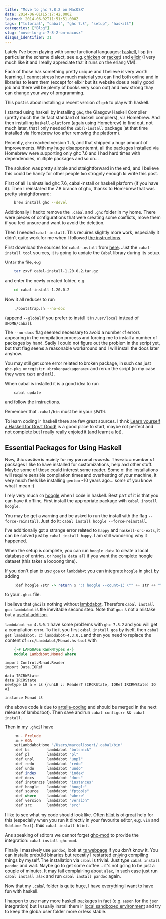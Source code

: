 ```yaml
---
title: "Move to ghc 7.8.2 on MacOSX"
date: 2014-06-01T15:17:42.000Z
lastmod: 2014-06-02T11:51:51.000Z
tags: ["tutorial", "cabal", "ghc 7.8", "setup", "haskell"]
categories: ["Blog"]
slug: "move-to-ghc-7-8-2-on-macosx"
disqus_identifier: 31
---
```


Lately I've been playing with some functional languages: [haskell](https://www.haskell.org/), lisp (in particular the scheme dialect, see e.g. [chicken](https://www.call-cc.org) or [racket](https://racket-lang.org)) and [elixir](https://elixir-lang.org) (I very much like it and I really appreciate that it runs on the erlang VM).

Each of those has something pretty unique and I believe is very worth learning. I cannot stress how much material you can find both online and in libraries to learn them (except for elixir but its website does a really good job and there will be plenty of books very soon out) and how strong thay can change your way of programming. 

This post is about installing a recent version of `gch` to play with haskell. 

I started using haskell by installing `ghc`, the Glasgow Haskell Compiler (pretty much the de fact standard of haskell compilers), via Homebrew. And then installing `haskell-platform` (again using Homebrew) to find out, not much later, that I only needed the `cabal-install` package (at that time installed via Homebrew too after removing the platform).

Recently, `ghc` reached version `7.8`, and that shipped a huge amount of improvements. With my huge disappointemnt, all the packages installed via Homebrew were supporting only ghc 7.6 and I had hard times with dependencies, multiple packages and so on...

The solution was pretty simple and straightforward in the end, and I believe this could be handy for other people too strognly enough to write this post.

First of all I uninstalled ghc 7.6, cabal-install or haskell platform (if you have it). Then I reinstalled the 7.8 branch of ghc, thanks to Homebrew that was pretty straightforward:

```sh
    brew install ghc --devel
```
Additionally I had to remove the `.cabal` and `.ghc` folder in my home. There were pieces of configurations that were creating some conflicts, move them if you feel unsure and want to avoid the deletion. 

Then I needed `cabal-install`. This requires slightly more work, especially it didn't quite work for me when I followed [the instructions](https://www.haskell.org/haskellwiki/Cabal-Install).

First download the sources for `cabal-install` from [here](https://www.haskell.org/cabal/download.html). Just the `cabal-install tool` sources, it is going to update the `Cabal` library during its setup.

Untar the file, e.g.

```sh
    tar zxvf cabal-install-1.20.0.2.tar.gz
```
and enter the newly created folder, e.g

```sh
    cd cabal-install-1.20.0.2
```
Now it all reduces to run

```sh
    ./bootstrap.sh --no-doc
```
(append `--global` if you prefer to install it in `/usr/local` instead of `$HOME/cabal`).

The `--no-docs` flag seemed necessary to avoid a number of errors appearing in the compilation process and forcing me to install a number of packages by hand. Sadly I could not figure out the problem in the script yet, but that flag seems a reasonable workaround and I will install the docs later anyhow.

You may still get some error related to broken package, in such cas just `ghc-pkg unregister <brokenpackagename>` and rerun the script (in my case they were `text` and `mtl`).

When cabal is installed it is a good idea to run

```sh
    cabal update
```
and follow the instructions.

Remember that `.cabal/bin` must be in your `$PATH`.

To learn coding in haskell there are few great sources. I think [Learn yourself a Haskell for Great Good!](https://learnyouahaskell.com) is a good place to start, maybe not perfect and not complete but I really really enjoied it (and learnt a lot).

## Essential Packages for Using Haskell

Now, this section is mainly for my personal records. There is a number of packages I like to have installed for customizations, help and other stuff. Maybe some of those could interest some reader. Some of the installations will require sensible compilation times and overheating of your machine, it very much feels like installing `gentoo` ~10 years ago... some of you know what I mean :)

I rely very much on [hoogle](https://www.haskell.org/hoogle/) when I code in haskell. Best part of it is that you can have it offline. First install the appropriate package with `cabal install hoogle`. 

You may be get a warning and be asked to run the install with the flag `--force-reinstall`. Just do it: `cabal install hoogle --force-reinstall`.

I've additionally got a strange error related to `happy` and `haskell-src-exts`, it can be solved just by `cabal install happy`. I am still wondering why it happened.

When the setup is complete, you can run `hoogle data` to create a local database of entries, or `hoogle data all` if you want the complete hoogle dataset (this takes a loooong time).

If you don't plan to use `goa` or `lambdabot` you can integrate `hoogle` in `ghci` by adding 

```haskell
    :def hoogle \str -> return $ ":! hoogle --count=15 \"" ++ str ++ "\""
```
to your `.ghci` file.

I believe that `ghci` is nothing without [lambdabot](https://www.haskell.org/haskellwiki/Lambdabot). Therefore `cabal install goa lambdabot` is the inevitable second step. Note that `goa` is not a mistake but a [useful addition](https://hackage.haskell.org/package/goa).

`lambdabot <= 4.3.0.1` have some problems with `ghc-7.8.2` and you will get a compilation error. To fix it you first `cabal install goa` by itself, then `cabal get lambdabot; cd lambdabot-4.3.0.1` and then you need to replace the content of `src/Lambdabot/Monad.hs-boot` with

```haskell
    {-# LANGUAGE RankNTypes #-}
    module Lambdabot.Monad where
```
    import Control.Monad.Reader
    import Data.IORef

    data IRCRWState
    data IRCRState
    newtype LB a = LB {runLB :: ReaderT (IRCRState, IORef IRCRWState) IO a} 

    instance Monad LB

(the above code is due to [artella-coding](https://github.com/mokus0/lambdabot/pull/79) and should be merged in the next release of lambdabot). 
Then save and run `cabal configure && cabal install`.

Then in my `.ghci` I have

```haskell
    :m - Prelude
    :m + GOA
    setLambdabotHome "/Users/marcelloseri/.cabal/bin"
    :def bs        lambdabot "botsnack"
    :def pl        lambdabot "pl"
    :def unpl      lambdabot "unpl"
    :def redo      lambdabot "redo"
    :def undo      lambdabot "undo"
    :def index     lambdabot "index"
    :def docs      lambdabot "docs"
    :def instances lambdabot "instances"
    :def hoogle    lambdabot "hoogle"
    :def source    lambdabot "fptools"
    :def where     lambdabot "where"
    :def version   lambdabot "version"
    :def src       lambdabot "src"
```
I like to see what my code should look like. Often [hlint](https://web.archive.org/web/20140723054205/http://community.haskell.org/~ndm/hlint/) is of great help for this (especially when you run it directly in your favourite editor, e.g. `vim` and `Sublime Text`): thus `cabal install hlint`.

Ans speaking of editors we cannot forget [ghc-mod](https://web.archive.org/web/20140919013812/https://www.mew.org/~kazu/proj/ghc-mod/en/ghc-mod.html) to provide the integration: `cabal install ghc-mod`.

Finally I massively use `pandoc`, look at [its webpage](https://johnmacfarlane.net/pandoc/) if you don't know it. You can installe prebuild binaries but recently I restarted enjying compiling things by myself. The installation via `cabal` is trivial. Just type `cabal install pandoc` and wait. Maybe go to get some coffee... it's not going to be just a couple of minutes. It may fail complaining about `alex`, in such case just run `cabal install alex` and run `cabal install pandoc` again.

Now that my `.cabal` folder is quite huge, I have everything I want to have fun with haskell.

I happen to use many more haskell packages in fact (e.g. `aeson` for the `json` integration) but I usually install them in [local sandboxed environment](https://www.haskell.org/cabal/users-guide/installing-packages.html#developing-with-sandboxes) and try to keep the global user folder more or less stable.
